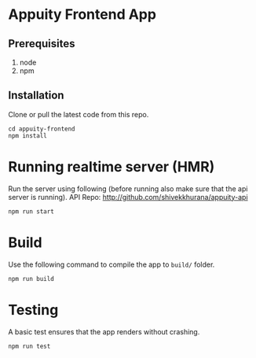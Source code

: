# Appuity Frontend App

## Prerequisites
1. node
2. npm

## Installation

Clone or pull the latest code from this repo.

```
cd appuity-frontend
npm install
```

# Running realtime server (HMR)

Run the server using following (before running also make sure that the api server is running).
API Repo: http://github.com/shivekkhurana/appuity-api

```
npm run start
```

# Build

Use the following command to compile the app to `build/` folder. 

```
npm run build
```

# Testing

A basic test ensures that the app renders without crashing.

```
npm run test
```
